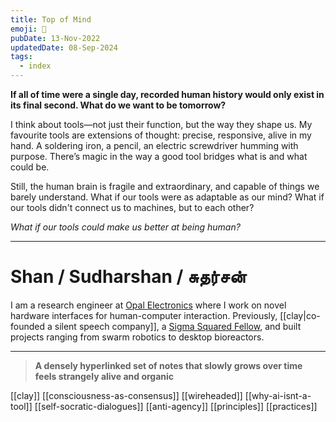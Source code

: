 ```yaml
---
title: Top of Mind
emoji: 👋
pubDate: 13-Nov-2022
updatedDate: 08-Sep-2024
tags:
  - index
---
```


**If all of time were a single day, recorded human history would only exist in its final second. What do we want to be tomorrow?**

I think about tools—not just their function, but the way they shape us. My favourite tools are extensions of thought: precise, responsive, alive in my hand. A soldering iron, a pencil, an electric screwdriver humming with purpose. There’s magic in the way a good tool bridges what is and what could be.

Still, the human brain is fragile and extraordinary, and capable of things we barely understand. What if our tools were as adaptable as our mind? What if our tools didn't connect us to machines, but to each other? 

_What if our tools could make us better at being human?_

---
# Shan / Sudharshan / சுதர்சன்

I am a research engineer at [Opal Electronics](https://opalcamera.com/) where I work on novel hardware interfaces for human-computer interaction. Previously, [[clay|co-founded a silent speech company]], a [Sigma Squared Fellow](https://www.sigma-squared.org/), and built projects ranging from swarm robotics to desktop bioreactors. 


---

> **A densely hyperlinked set of notes that slowly grows over time feels strangely alive and organic**
 
[[clay]]
[[consciousness-as-consensus]]
[[wireheaded]]
[[why-ai-isnt-a-tool]]
[[self-socratic-dialogues]]
[[anti-agency]]
[[principles]]
[[practices]]
